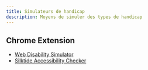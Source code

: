 ```yaml
---
title: Simulateurs de handicap
description: Moyens de simuler des types de handicap
---
```


## Chrome Extension

* [Web Disability Simulator](https://chromewebstore.google.com/detail/web-disability-simulator/olioanlbgbpmdlgjnnampnnlohigkjla?hl=en)
* [Silktide Accessibility Checker](https://chromewebstore.google.com/detail/silktide-accessibility-ch/mpobacholfblmnpnfbiomjkecoojakah?hl=en-GB&authuser=0&pli=1)
